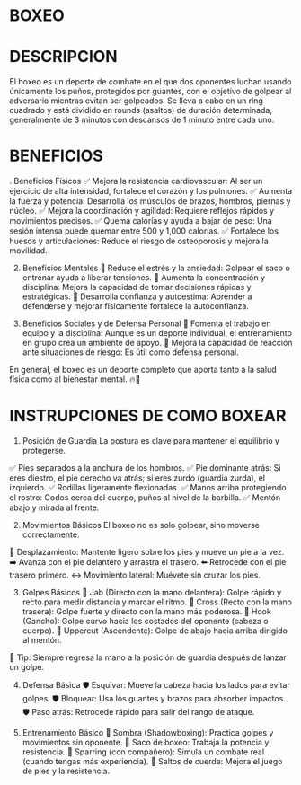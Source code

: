 # BOXEO

# DESCRIPCION 
El boxeo es un deporte de combate en el que dos oponentes luchan usando únicamente los puños, protegidos por guantes, con el objetivo de golpear al adversario mientras evitan ser golpeados. Se lleva a cabo en un ring cuadrado y está dividido en rounds (asaltos) de duración determinada, generalmente de 3 minutos con descansos de 1 minuto entre cada uno.

# BENEFICIOS 
. Beneficios Físicos
✅ Mejora la resistencia cardiovascular: Al ser un ejercicio de alta intensidad, fortalece el corazón y los pulmones.
✅ Aumenta la fuerza y potencia: Desarrolla los músculos de brazos, hombros, piernas y núcleo.
✅ Mejora la coordinación y agilidad: Requiere reflejos rápidos y movimientos precisos.
✅ Quema calorías y ayuda a bajar de peso: Una sesión intensa puede quemar entre 500 y 1,000 calorías.
✅ Fortalece los huesos y articulaciones: Reduce el riesgo de osteoporosis y mejora la movilidad.

2. Beneficios Mentales
🧠 Reduce el estrés y la ansiedad: Golpear el saco o entrenar ayuda a liberar tensiones.
🧠 Aumenta la concentración y disciplina: Mejora la capacidad de tomar decisiones rápidas y estratégicas.
🧠 Desarrolla confianza y autoestima: Aprender a defenderse y mejorar físicamente fortalece la autoconfianza.

3. Beneficios Sociales y de Defensa Personal
🥊 Fomenta el trabajo en equipo y la disciplina: Aunque es un deporte individual, el entrenamiento en grupo crea un ambiente de apoyo.
🥊 Mejora la capacidad de reacción ante situaciones de riesgo: Es útil como defensa personal.

En general, el boxeo es un deporte completo que aporta tanto a la salud física como al bienestar mental. 🔥🥊

# INSTRUPCIONES DE COMO BOXEAR 
1. Posición de Guardia
La postura es clave para mantener el equilibrio y protegerse.

✅ Pies separados a la anchura de los hombros.
✅ Pie dominante atrás: Si eres diestro, el pie derecho va atrás; si eres zurdo (guardia zurda), el izquierdo.
✅ Rodillas ligeramente flexionadas.
✅ Manos arriba protegiendo el rostro: Codos cerca del cuerpo, puños al nivel de la barbilla.
✅ Mentón abajo y mirada al frente.

2. Movimientos Básicos
El boxeo no es solo golpear, sino moverse correctamente.

🔄 Desplazamiento: Mantente ligero sobre los pies y mueve un pie a la vez.
➡️ Avanza con el pie delantero y arrastra el trasero.
⬅️ Retrocede con el pie trasero primero.
↔️ Movimiento lateral: Muévete sin cruzar los pies.

3. Golpes Básicos
🥊 Jab (Directo con la mano delantera): Golpe rápido y recto para medir distancia y marcar el ritmo.
🥊 Cross (Recto con la mano trasera): Golpe fuerte y directo con la mano más poderosa.
🥊 Hook (Gancho): Golpe curvo hacia los costados del oponente (cabeza o cuerpo).
🥊 Uppercut (Ascendente): Golpe de abajo hacia arriba dirigido al mentón.

🔹 Tip: Siempre regresa la mano a la posición de guardia después de lanzar un golpe.

4. Defensa Básica
🛡️ Esquivar: Mueve la cabeza hacia los lados para evitar golpes.
🛡️ Bloquear: Usa los guantes y brazos para absorber impactos.
🛡️ Paso atrás: Retrocede rápido para salir del rango de ataque.

5. Entrenamiento Básico
💪 Sombra (Shadowboxing): Practica golpes y movimientos sin oponente.
💪 Saco de boxeo: Trabaja la potencia y resistencia.
💪 Sparring (con compañero): Simula un combate real (cuando tengas más experiencia).
💪 Saltos de cuerda: Mejora el juego de pies y la resistencia.










